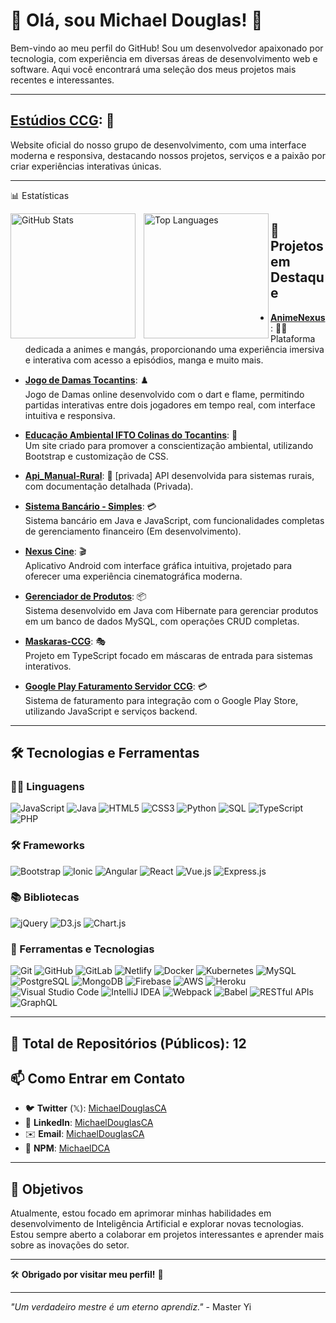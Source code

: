 # 👑 Olá, sou Michael Douglas! 👋

Bem-vindo ao meu perfil do GitHub! Sou um desenvolvedor apaixonado por tecnologia, com experiência em diversas áreas de desenvolvimento web e software. Aqui você encontrará uma seleção dos meus projetos mais recentes e interessantes.

---

## **[Estúdios CCG](https://ccg-studios-company.netlify.app/)**: 🏢  
Website oficial do nosso grupo de desenvolvimento, com uma interface moderna e responsiva, destacando nossos projetos, serviços e a paixão por criar experiências interativas únicas.

---

📊 Estatísticas

  <img align="left" alt="GitHub Stats" height="200" style="padding-right:10px;" src="https://github-readme-stats.vercel.app/api?username=MichaelDouglasCA&#x26;show_icons=true&#x26;theme=tokyonight&#x26;include_all_commits=true&#x26;locale=pt-br">
  <img align="left" alt="Top Languages" height="200" src="https://github-readme-stats.vercel.app/api/top-langs/?username=MichaelDouglasCA&#x26;theme=tokyonight&#x26;layout=compact&#x26;custom_title=Tecnologias&#x26;langs_count=9">
  
## 🚀 **Projetos em Destaque**

- **[AnimeNexus](https://anime-mangas-nexus.netlify.app/)**: 🏴‍☠️  
  Plataforma dedicada a animes e mangás, proporcionando uma experiência imersiva e interativa com acesso a episódios, manga e muito mais.
  
- **[Jogo de Damas Tocantins](https://damas-tocantins.netlify.app/)**: ♟️  
  Jogo de Damas online desenvolvido com o dart e flame, permitindo partidas interativas entre dois jogadores em tempo real, com interface intuitiva e responsiva.

- **[Educação Ambiental IFTO Colinas do Tocantins](https://michaeldouglasca.github.io/Educacao-Ambiental-IFTO-Colinas-do-Tocantins/)**: 🌿  
  Um site criado para promover a conscientização ambiental, utilizando Bootstrap e customização de CSS.

- **[Api_Manual-Rural](#)**: 🌾 [privada]
  API desenvolvida para sistemas rurais, com documentação detalhada (Privada).

- **[Sistema Bancário - Simples](https://github.com/MichaelDouglasCA/Sistema-Bancario)**: 💳  
  Sistema bancário em Java e JavaScript, com funcionalidades completas de gerenciamento financeiro (Em desenvolvimento).

- **[Nexus Cine](https://play.google.com/store/apps/details?id=ccgstudios.nexuscine.app)**: 🎬  
  Aplicativo Android com interface gráfica intuitiva, projetado para oferecer uma experiência cinematográfica moderna.

- **[Gerenciador de Produtos](https://github.com/MichaelDouglasCA/Gerenciador_de_Produtos)**: 📦  
  Sistema desenvolvido em Java com Hibernate para gerenciar produtos em um banco de dados MySQL, com operações CRUD completas.

- **[Maskaras-CCG](https://github.com/MichaelDouglasCA/maskaras-ccg)**: 🎭  
  Projeto em TypeScript focado em máscaras de entrada para sistemas interativos.

- **[Google Play Faturamento Servidor CCG](https://github.com/MichaelDouglasCA/google-play-faturamento-servidor-ccg)**: 💳  
  Sistema de faturamento para integração com o Google Play Store, utilizando JavaScript e serviços backend.

---

## 🛠 Tecnologias e Ferramentas

### 🧑‍💻 Linguagens

![JavaScript](https://img.shields.io/badge/-JavaScript-F7DF1C?logo=javascript&logoColor=black)
![Java](https://img.shields.io/badge/-Java-007396?logo=java&logoColor=white)
![HTML5](https://img.shields.io/badge/-HTML5-E34F26?logo=html5&logoColor=white)
![CSS3](https://img.shields.io/badge/-CSS3-1572B6?logo=css3&logoColor=white)
![Python](https://img.shields.io/badge/-Python-3776AB?logo=python&logoColor=white)
![SQL](https://img.shields.io/badge/-SQL-003B57?logo=postgresql&logoColor=white)
![TypeScript](https://img.shields.io/badge/-TypeScript-007ACC?logo=typescript&logoColor=white)
![PHP](https://img.shields.io/badge/-PHP-777BB4?logo=php&logoColor=white)

### 🛠 Frameworks

![Bootstrap](https://img.shields.io/badge/-Bootstrap-563D7C?logo=bootstrap&logoColor=white)
![Ionic](https://img.shields.io/badge/-Ionic-3880FF?logo=ionic&logoColor=white)
![Angular](https://img.shields.io/badge/-Angular-DD0031?logo=angular&logoColor=white)
![React](https://img.shields.io/badge/-React-61DAFB?logo=react&logoColor=black)
![Vue.js](https://img.shields.io/badge/-Vue.js-4FC08D?logo=vue.js&logoColor=white)
![Express.js](https://img.shields.io/badge/-Express.js-000000?logo=express&logoColor=white)

### 📚 Bibliotecas

![jQuery](https://img.shields.io/badge/-jQuery-0769AD?logo=jquery&logoColor=white)
![D3.js](https://img.shields.io/badge/-D3.js-F9A03C?logo=d3.js&logoColor=black)
![Chart.js](https://img.shields.io/badge/-Chart.js-F53838?logo=chart.js&logoColor=white)

### 🧰 Ferramentas e Tecnologias

![Git](https://img.shields.io/badge/-Git-F05032?logo=git&logoColor=white)
![GitHub](https://img.shields.io/badge/-GitHub-181717?logo=github&logoColor=white)
![GitLab](https://img.shields.io/badge/-GitLab-FC6D26?logo=gitlab&logoColor=white)
![Netlify](https://img.shields.io/badge/-Netlify-00C7B7?logo=netlify&logoColor=white)
![Docker](https://img.shields.io/badge/-Docker-2496ED?logo=docker&logoColor=white)
![Kubernetes](https://img.shields.io/badge/-Kubernetes-326CE5?logo=kubernetes&logoColor=white)
![MySQL](https://img.shields.io/badge/-MySQL-4479A1?logo=mysql&logoColor=white)
![PostgreSQL](https://img.shields.io/badge/-PostgreSQL-4169E1?logo=postgresql&logoColor=white)
![MongoDB](https://img.shields.io/badge/-MongoDB-47A248?logo=mongodb&logoColor=white)
![Firebase](https://img.shields.io/badge/-Firebase-F7DF1C?logo=firebase&logoColor=black)
![AWS](https://img.shields.io/badge/-AWS-232F3E?logo=amazonaws&logoColor=white)
![Heroku](https://img.shields.io/badge/-Heroku-430098?logo=heroku&logoColor=white)
![Visual Studio Code](https://img.shields.io/badge/-Visual%20Studio%20Code-007ACC?logo=visual-studio-code&logoColor=white)
![IntelliJ IDEA](https://img.shields.io/badge/-IntelliJ%20IDEA-000000?logo=intellij-idea&logoColor=white)
![Webpack](https://img.shields.io/badge/-Webpack-8DD6F9?logo=webpack&logoColor=black)
![Babel](https://img.shields.io/badge/-Babel-F9DC3E?logo=babel&logoColor=black)
![RESTful APIs](https://img.shields.io/badge/-RESTful%20APIs-00C7B7?logo=api&logoColor=white)
![GraphQL](https://img.shields.io/badge/-GraphQL-E434AA?logo=graphql&logoColor=white)

---
🔢 Total de Repositórios (Públicos): 12
---

## 📫 Como Entrar em Contato

- 🐦 **Twitter** (𝕏): [MichaelDouglasCA](https://x.com/MichaelCCG96710)
- 💼 **LinkedIn**: [MichaelDouglasCA](https://www.linkedin.com/in/michaeldouglasca/)
- ✉️ **Email**: [MichaelDouglasCA](mailto:michaeldouglascruzalves@gmail.com)
- 🧰 **NPM**: [MichaelDCA](https://www.npmjs.com/~michaeldca)
---

## 🎯 Objetivos

Atualmente, estou focado em aprimorar minhas habilidades em desenvolvimento de Inteligência Artificial e explorar novas tecnologias. Estou sempre aberto a colaborar em projetos interessantes e aprender mais sobre as inovações do setor.

---

🛠️ **Obrigado por visitar meu perfil!** 🚀

---

*"Um verdadeiro mestre é um eterno aprendiz."* - Master Yi
